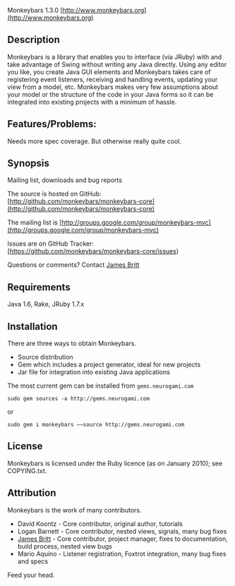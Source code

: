 Monkeybars 1.3.0
[http://www.monkeybars.org](http://www.monkeybars.org)

Description
------------
  
Monkeybars is a library that enables you to interface (via JRuby) with and take advantage of Swing without writing any Java directly.  Using any editor you like, you create Java GUI elements and Monkeybars takes care of registering event listeners, receiving and handling events, updating your view from a model, etc. Monkeybars makes very few assumptions about your model or the structure of the code in your Java forms so it can be integrated into existing projects with a minimum of hassle.

Features/Problems:
------------

Needs more spec coverage.  But otherwise really quite cool.


Synopsis
---------


Mailing list, downloads and bug reports

The source is hosted on GitHub: [http://github.com/monkeybars/monkeybars-core](http://github.com/monkeybars/monkeybars-core)

The mailing list is [http://groups.google.com/group/monkeybars-mvc](http://groups.google.com/group/monkeybars-mvc)

Issues are on GitHub Tracker: [https://github.com/monkeybars/monkeybars-core/issues) 


Questions or comments? Contact [James Britt](mailto:james+monkeybars@neurogami.com)

 
Requirements
---------

  Java 1.6, Rake, JRuby 1.7.x 

Installation
---------

There are three ways to obtain Monkeybars.  
  - Source distribution
  - Gem which includes a project generator, ideal for new projects
  - Jar file for integration into existing Java applications

The most current gem can be installed from `gems.neurogami.com`

    sudo gem sources -a http://gems.neurogami.com

or

    sudo gem i monkeybars ––source http://gems.neurogami.com


License
--------
Monkeybars is licensed under the Ruby licence (as on January 2010); see COPYING.txt.

Attribution
---------

Monkeybars is the work of many contributors.

- David Koontz - Core contributor, original author, tutorials
- Logan Barnett - Core contributor, nested views, signals, many bug fixes
- [James Britt](http://www.jamesbritt.com) - Core contributor, project manager, fixes to documentation, build process, nested view bugs
- Mario Aquino - Listener registration, Foxtrot integration, many bug fixes and specs


Feed your head.
